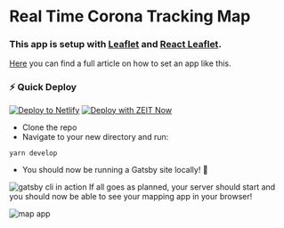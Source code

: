 # Real Time Corona Tracking Map
### This app is  setup with **[Leaflet](https://leafletjs.com/)** and **[React Leaflet](https://react-leaflet.js.org/)**.
[Here](https://www.freecodecamp.org/news/how-to-create-a-coronavirus-covid-19-dashboard-map-app-in-react-with-gatsby-and-leaflet/) you can find a full article on how to set an app like this. 


### ⚡ Quick Deploy
[![Deploy to Netlify](https://www.netlify.com/img/deploy/button.svg)](https://app.netlify.com/start/deploy?repository=https://github.com/colbyfayock/gatsby-starter-leaflet) [![Deploy with ZEIT Now](https://zeit.co/button)](https://zeit.co/import/project?template=https://github.com/colbyfayock/gatsby-starter-leaflet)

* Clone the repo
* Navigate to your new directory and run:
```
yarn develop
```
* You should now be running a Gatsby site locally! 🎉

![gatsby cli in action](https://www.freecodecamp.org/news/content/images/2020/03/terminal-starting-gatsby-development-server-1.jpg)
If all goes as planned, your server should start and you should now be able to see your mapping app in your browser!

![map app](https://www.freecodecamp.org/news/content/images/2020/03/map-with-coronavirus-location-data-centered-tooltip.jpg)



